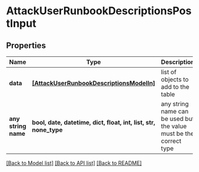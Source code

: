 # AttackUserRunbookDescriptionsPostInput


## Properties
Name | Type | Description | Notes
------------ | ------------- | ------------- | -------------
**data** | [**[AttackUserRunbookDescriptionsModelIn]**](AttackUserRunbookDescriptionsModelIn.md) | list of objects to add to the table | [optional] 
**any string name** | **bool, date, datetime, dict, float, int, list, str, none_type** | any string name can be used but the value must be the correct type | [optional]

[[Back to Model list]](../README.md#documentation-for-models) [[Back to API list]](../README.md#documentation-for-api-endpoints) [[Back to README]](../README.md)


